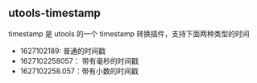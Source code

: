 ## utools-timestamp

timestamp 是 utools 的一个 timestamp 转换插件，支持下面两种类型的时间

- 1627102189:     普通的时间戳
- 1627102258057： 带有毫秒的时间戳
- 1627102258.057：带有小数的时间戳
